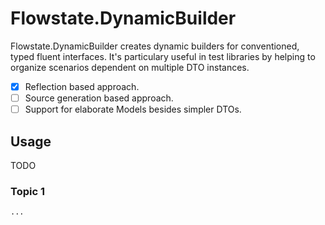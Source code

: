 # Flowstate.DynamicBuilder

Flowstate.DynamicBuilder creates dynamic builders for conventioned, typed fluent interfaces. It's particulary useful in test libraries by helping to organize scenarios dependent on multiple DTO instances.

- [x] Reflection based approach.
- [ ] Source generation based approach.
- [ ] Support for elaborate Models besides simpler DTOs.

## Usage

TODO

### Topic 1
``` 
...
```

